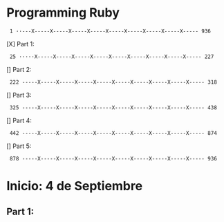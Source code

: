 # Programming Ruby
  
     1 ··---X-----X-----X-----X-----X-----X-----X-----X-----X----- 936
 
[X] Part 1:
     
     25 ·····X-----X-----X-----X-----X-----X-----X-----X-----X----- 227

[] Part 2:

     222 -----X-----X-----X-----X-----X-----X-----X-----X-----X----- 318

[] Part 3:

     325 -----X-----X-----X-----X-----X-----X-----X-----X-----X----- 438

[] Part 4:

     442 -----X-----X-----X-----X-----X-----X-----X-----X-----X----- 874

[] Part 5:

     878 -----X-----X-----X-----X-----X-----X-----X-----X-----X----- 936

# Inicio: 4 de Septiembre

## Part 1: 